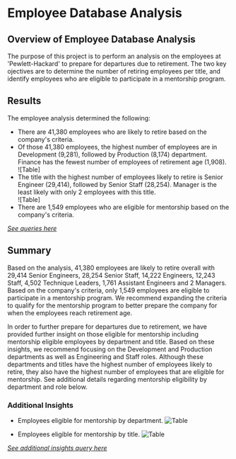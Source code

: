 # Employee Database Analysis

## Overview of Employee Database Analysis
The purpose of this project is to perform an analysis on the employees at 'Pewlett-Hackard' to prepare for departures due to retirement. The two key ojectives are to determine the number of retiring employees per title, and identify employees who are eligible to participate in a mentorship program. 

## Results
The employee analysis determined the following: 
- There are 41,380 employees who are likely to retire based on the company's criteria. 
- Of those 41,380 employees, the highest number of employees are in Development (9,281), followed by Production (8,174) department. Finance has the fewest number of employees of retirement age (1,908). 
![Table]
- The title with the highest number of employees likely to retire is Senior Engineer (29,414), followed by Senior Staff (28,254). Manager is the least likely with only 2 employees with this title.  
![Table]
- There are 1,549 employees who are eligible for mentorship based on the company's criteria.  

[*See queries here*]()

## Summary
Based on the analysis, 41,380 employees are likely to retire overall with 29,414 Senior Engineers, 28,254 Senior Staff, 14,222 Engineers, 12,243 Staff, 4,502 Technique Leaders, 1,761 Assistant Engineers and 2 Managers. Based on the company's criteria, only 1,549 employees are eligible to participate in a mentorship program. We recommend expanding the criteria to qualify for the mentorship program to better prepare the company for when the employees reach retirement age. 

In order to further prepare for departures due to retirement, we have provided further insight on those eligible for mentorship including mentorship eligible employees by department and title. Based on these insights, we recommend focusing on the Development and Production departments as well as Engineering and Staff roles. Although these departments and titles have the highest number of employees likely to retire, they also have the highest number of employees that are eligible for mentorship. See additional details regarding mentorship eligibility by department and role below. 

### Additional Insights
- Employees eligible for mentorship by department. 
![Table]()

- Employees eligible for mentorship by title. 
![Table]()

[*See additional insights query here*]()
